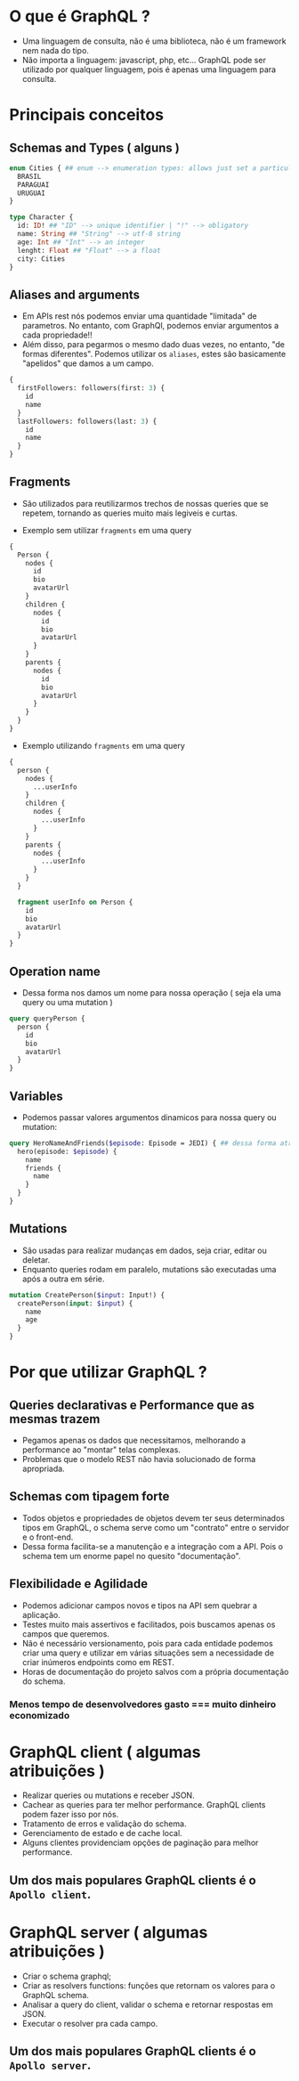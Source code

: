 # O que é GraphQL ?

- Uma linguagem de consulta, não é uma biblioteca, não é um framework nem nada do tipo.
- Não importa a linguagem: javascript, php, etc... GraphQL pode ser utilizado por qualquer linguagem, pois é apenas uma linguagem para consulta.

# Principais conceitos

## Schemas and Types ( alguns )

```graphql
enum Cities { ## enum --> enumeration types: allows just set a particular set of values
  BRASIL
  PARAGUAI
  URUGUAI
}

type Character {
  id: ID! ## "ID" --> unique identifier | "!" --> obligatory
  name: String ## "String" --> utf-8 string
  age: Int ## "Int" --> an integer
  lenght: Float ## "Float" --> a float
  city: Cities
}
```

## Aliases and arguments

- Em APIs rest nós podemos enviar uma quantidade "limitada" de parametros. No entanto, com GraphQl, podemos enviar argumentos a cada propriedade!!
- Além disso, para pegarmos o mesmo dado duas vezes, no entanto, "de formas diferentes". Podemos utilizar os `aliases`, estes são basicamente "apelidos" que damos a um campo.

```graphql
{
  firstFollowers: followers(first: 3) {
    id
    name
  }
  lastFollowers: followers(last: 3) {
    id
    name
  }
}
```

## Fragments

- São utilizados para reutilizarmos trechos de nossas queries que se repetem, tornando as queries muito mais legiveis e curtas.

- Exemplo sem utilizar `fragments` em uma query
```graphql
{
  Person {
    nodes {
      id
      bio
      avatarUrl
    }
    children {
      nodes {
        id
        bio
        avatarUrl
      }
    }
    parents {
      nodes {
        id
        bio
        avatarUrl
      }
    }
  }
}
```

- Exemplo utilizando `fragments` em uma query
```graphql
{
  person {
    nodes {
      ...userInfo
    }
    children {
      nodes {
        ...userInfo
      }
    }
    parents {
      nodes {
        ...userInfo
      }
    }
  }

  fragment userInfo on Person {
    id
    bio
    avatarUrl
  }
}
```

## Operation name

- Dessa forma nos damos um nome para nossa operação ( seja ela uma query ou uma mutation )
```graphql
query queryPerson {
  person {
    id
    bio
    avatarUrl
  }
}
```

## Variables

- Podemos passar valores argumentos dinamicos para nossa query ou mutation:
```graphql
query HeroNameAndFriends($episode: Episode = JEDI) { ## dessa forma atribuimos um valor default
  hero(episode: $episode) {
    name
    friends {
      name
    }
  }
}
```

## Mutations
- São usadas para realizar mudanças em dados, seja criar, editar ou deletar.
- Enquanto queries rodam em paralelo, mutations são executadas uma após a outra em série.

```graphql
mutation CreatePerson($input: Input!) {
  createPerson(input: $input) {
    name
    age
  }
}
```

# Por que utilizar GraphQL ?

## Queries declarativas e Performance que as mesmas trazem

- Pegamos apenas os dados que necessitamos, melhorando a performance ao "montar" telas complexas.
- Problemas que o modelo REST não havia solucionado de forma apropriada.


## Schemas com tipagem forte

- Todos objetos e propriedades de objetos devem ter seus determinados tipos em GraphQL, o schema serve como um "contrato" entre o servidor e o front-end.
- Dessa forma facilita-se a manutenção e a integração com a API. Pois o schema tem um enorme papel no quesito "documentação".

## Flexibilidade e Agilidade

- Podemos adicionar campos novos e tipos na API sem quebrar a aplicação.
- Testes muito mais assertivos e facilitados, pois buscamos apenas os campos que queremos.
- Não é necessário versionamento, pois para cada entidade podemos criar uma query e utilizar em várias situações sem a necessidade de criar inúmeros endpoints como em REST.
- Horas de documentação do projeto salvos com a própria documentação do schema.

### Menos tempo de desenvolvedores gasto === muito dinheiro economizado

# GraphQL client ( algumas atribuições )

- Realizar queries ou mutations e receber JSON.
- Cachear as queries para ter melhor performance. GraphQL clients podem fazer isso por nós.
- Tratamento de erros e validação do schema.
- Gerenciamento de estado e de cache local.
- Alguns clientes providenciam opções de paginação para melhor performance.

## Um dos mais populares GraphQL clients é o `Apollo client`.

# GraphQL server ( algumas atribuições )

- Criar o schema graphql;
- Criar as resolvers functions: funções que retornam os valores para o GraphQL schema.
- Analisar a query do client, validar o schema e retornar respostas em JSON.
- Executar o resolver pra cada campo.

## Um dos mais populares GraphQL clients é o `Apollo server`.
